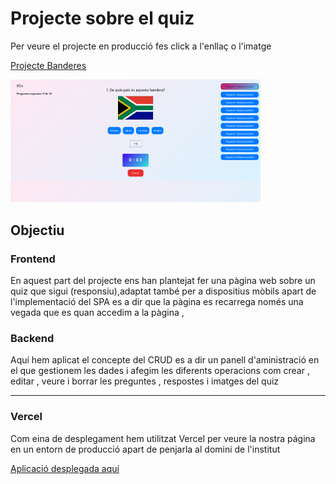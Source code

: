 <h1> Projecte sobre el quiz </h1>

<p>Per veure el projecte en producció fes click a l'enllaç o l'imatge</p>

<a href="http://a24alvsalalvpr0.daw.inspedralbes.cat/src/" target="_blank">Projecte Banderes</a>

<a href="http://a24alvsalalvpr0.daw.inspedralbes.cat/src/" target="_blank">
  <img src="image/pro.png" alt="Captura de la app" width="400">
</a>
<h2>Objectiu</h2>



<h3> Frontend</h3>
<p>En aquest part del projecte ens han plantejat fer una pàgina web sobre un quiz que sigui (responsiu),adaptat també per a dispositius mòbils apart de l'implementació del SPA es a dir que la pàgina es recarrega només una vegada que es quan accedim a la pàgina ,</p> 

<h3> Backend</h3>
<p>Aquí hem aplicat el concepte del CRUD es a dir un panell d'aministració en el que gestionem les dades i afegim les diferents operacions com crear , editar , veure i borrar les preguntes , respostes i imatges del quiz </p> 
<hr>
<h3> Vercel </h3>
<p>Com eina de desplegament hem utilitzat Vercel per veure la nostra página en un entorn de producció apart de penjarla al domini de l'institut </p>

<a href="https://pr0-eight.vercel.app">Aplicació desplegada aquí</a>

